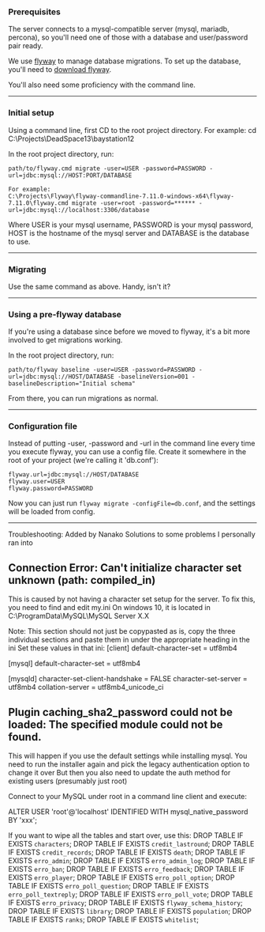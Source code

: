 ### Prerequisites

The server connects to a mysql-compatible server (mysql, mariadb, percona), so you'll need one of those with a database and user/password pair ready.

We use [flyway](https://flywaydb.org/) to manage database migrations. To set up the database, you'll need to [download flyway](https://flywaydb.org/getstarted/download.html).

You'll also need some proficiency with the command line.

---

### Initial setup

Using a command line, first CD to the root project directory. For example:
	cd C:\Projects\DeadSpace13\baystation12


In the root project directory, run:

    path/to/flyway.cmd migrate -user=USER -password=PASSWORD -url=jdbc:mysql://HOST:PORT/DATABASE
	
	For example:
	C:\Projects\Flyway\flyway-commandline-7.11.0-windows-x64\flyway-7.11.0\flyway.cmd migrate -user=root -password=****** -url=jdbc:mysql://localhost:3306/database

Where USER is your mysql username, PASSWORD is your mysql password, HOST is the hostname of the mysql server and DATABASE is the database to use.

---

### Migrating

Use the same command as above. Handy, isn't it?

---

### Using a pre-flyway database

If you're using a database since before we moved to flyway, it's a bit more involved to get migrations working.

In the root project directory, run:

    path/to/flyway baseline -user=USER -password=PASSWORD -url=jdbc:mysql://HOST/DATABASE -baselineVersion=001 -baselineDescription="Initial schema"

From there, you can run migrations as normal.

---

### Configuration file

Instead of putting -user, -password and -url in the command line every time you execute flyway, you can use a config file. Create it somewhere in the root of your project (we're calling it 'db.conf'):

    flyway.url=jdbc:mysql://HOST/DATABASE
    flyway.user=USER
    flyway.password=PASSWORD

Now you can just run `flyway migrate -configFile=db.conf`, and the settings will be loaded from config.


---

Troubleshooting:
Added by Nanako
Solutions to some problems I personally ran into

Connection Error: Can't initialize character set unknown (path: compiled_in)
-----------------------------------------------------------------------------
This is caused by not having a character set setup for the server. To fix this, you need to find and edit my.ini
On windows 10, it is located in C:\ProgramData\MySQL\MySQL Server X.X

Note: This section should not just be copypasted as is, copy the three individual sections and paste them in under the appropriate heading in the ini
Set these values in that ini:
[client]
default-character-set = utf8mb4

[mysql]
default-character-set = utf8mb4

[mysqld]
character-set-client-handshake = FALSE
character-set-server = utf8mb4
collation-server = utf8mb4_unicode_ci




Plugin caching_sha2_password could not be loaded: The specified module could not be found. 
-------------------------------------------------------------------------------------------
This will happen if you use the default settings while installing mysql. You need to run the installer again and pick the legacy authentication option to change it over
But then you also need to update the auth method for existing users (presumably just root)

Connect to your MySQL under root in a command line client and execute:

ALTER USER 'root'@'localhost' IDENTIFIED WITH mysql_native_password BY 'xxx';



If you want to wipe all the tables and start over, use this:
DROP TABLE IF EXISTS `characters`;
DROP TABLE IF EXISTS `credit_lastround`;
DROP TABLE IF EXISTS `credit_records`;
DROP TABLE IF EXISTS `death`;
DROP TABLE IF EXISTS `erro_admin`;
DROP TABLE IF EXISTS `erro_admin_log`;
DROP TABLE IF EXISTS `erro_ban`;
DROP TABLE IF EXISTS `erro_feedback`;
DROP TABLE IF EXISTS `erro_player`;
DROP TABLE IF EXISTS `erro_poll_option`;
DROP TABLE IF EXISTS `erro_poll_question`;
DROP TABLE IF EXISTS `erro_poll_textreply`;
DROP TABLE IF EXISTS `erro_poll_vote`;
DROP TABLE IF EXISTS `erro_privacy`;
DROP TABLE IF EXISTS `flyway_schema_history`;
DROP TABLE IF EXISTS `library`;
DROP TABLE IF EXISTS `population`;
DROP TABLE IF EXISTS `ranks`;
DROP TABLE IF EXISTS `whitelist`;
